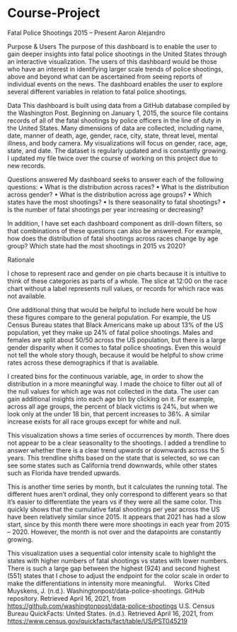 # Course-Project
Fatal Police Shootings 2015 – Present
Aaron Alejandro

Purpose & Users
The purpose of this dashboard is to enable the user to gain deeper insights into fatal police shootings in the United States through an interactive visualization. The users of this dashboard would be those who have an interest in identifying larger scale trends of police shootings, above and beyond what can be ascertained from seeing reports of individual events on the news. The dashboard enables the user to explore several different variables in relation to fatal police shootings.

Data
This dashboard is built using data from a GitHub database compiled by the Washington Post. Beginning on January 1, 2015, the source file contains records of all of the fatal shootings by police officers in the line of duty in the United States. Many dimensions of data are collected, including name, date, manner of death, age, gender, race, city, state, threat level, mental illness, and body camera. My visualizations will focus on gender, race, age, state, and date. The dataset is regularly updated and is constantly growing. I updated my file twice over the course of working on this project due to new records.

Questions answered
My dashboard seeks to answer each of the following questions: 
•	What is the distribution across races?
•	What is the distribution across gender?
•	What is the distribution across age groups?
•	Which states have the most shootings?
•	Is there seasonality to fatal shootings?
•	Is the number of fatal shootings per year increasing or decreasing?

In addition, I have set each dashboard component as drill-down filters, so that combinations of these questions can also be answered. For example, how does the distribution of fatal shootings across races change by age group? Which state had the most shootings in 2015 vs 2020?

Rationale
 
 
I chose to represent race and gender on pie charts because it is intuitive to think of these categories as parts of a whole. The slice at 12:00 on the race chart without a label represents null values, or records for which race was not available. 

One additional thing that would be helpful to include here would be how these figures compare to the general population. For example, the US Census Bureau states that Black Americans make up about 13% of the US population, yet they make up 24% of fatal police shootings. Males and females are split about 50/50 across the US population, but there is a large gender disparity when it comes to fatal police shootings. Even this would not tell the whole story though, because it would be helpful to show crime rates across these demographics if that is available.
 
 
I created bins for the continuous variable, age, in order to show the distribution in a more meaningful way. I made the choice to filter out all of the null values for which age was not collected in the data. The user can gain additional insights into each age bin by clicking on it. For example, across all age groups, the percent of black victims is 24%, but when we look only at the under 18 bin, that percent increases to 36%. A similar increase exists for all race groups except for white and null.

 
This visualization shows a time series of occurrences by month. There does not appear to be a clear seasonality to the shootings. I added a trendline to answer whether there is a clear trend upwards or downwards across the 5 years. This trendline shifts based on the state that is selected, so we can see some states such as California trend downwards, while other states such as Florida have trended upwards.

 This is another time series by month, but it calculates the running total. The different hues aren’t ordinal, they only correspond to different years so that it’s easier to differentiate the years vs if they were all the same color. This quickly shows that the cumulative fatal shootings per year across the US have been relatively similar since 2015. It appears that 2021 has had a slow start, since by this month there were more shootings in each year from 2015 – 2020. However, the month is not over and the datapoints are constantly growing.

 
This visualization uses a sequential color intensity scale to highlight the states with higher numbers of fatal shootings vs states with lower numbers. There is such a large gap between the highest (924) and second highest (551) states that I chose to adjust the endpoint for the color scale in order to make the differentiations in intensity more meaningful. 
Works Cited
Muyskens, J. (n.d.). Washingtonpost/data-police-shootings. GitHub repository. Retrieved April 16, 2021, from https://github.com/washingtonpost/data-police-shootings
U.S. Census Bureau QuickFacts: United States. (n.d.). Retrieved April 16, 2021, from https://www.census.gov/quickfacts/fact/table/US/PST045219

